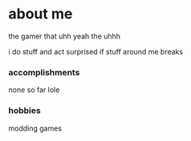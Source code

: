 # about me 
the gamer that uhh yeah the uhhh

i do stuff and act surprised if stuff around me breaks

### accomplishments
none so far lole

### hobbies
modding games
